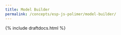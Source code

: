 ```yaml
---
title: Model Builder
permalink: /concepts/esp-js-polimer/model-builder/
---
```


{% include draftdocs.html %}